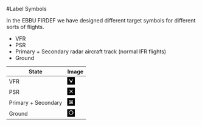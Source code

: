 #Label Symbols

In the EBBU FIRDEF we have designed different target symbols for different sorts of flights.

* VFR
* PSR
* Primary + Secondary radar aircraft track (normal IFR flights)
* Ground

|State |  Image  |
|------|---------|
|VFR   |![VFR SDD Image](vfrsdd.png "VFR SDD Image")|
|PSR   |![PSR SDD Image](psrsdd.png "PSR SDD Image")|
|Primary + Secondary  |![Primary SDD Image](ifrsdd.png "Primary SDD Image")|
|Ground |![Ground SDD Image](gndsdd.png "Ground SDD Image")|

